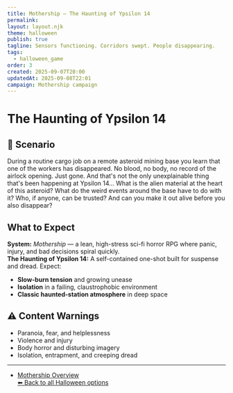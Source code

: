 ```yaml
---
title: Mothership — The Haunting of Ypsilon 14
permalink:
layout: layout.njk
theme: halloween
publish: true
tagline: Sensors functioning. Corridors swept. People disappearing.
tags:
  - halloween_game
order: 3
created: 2025-09-07T20:00
updatedAt: 2025-09-08T22:01
campaign: Mothership campaign
---
```


# The Haunting of Ypsilon 14

## 🌌 Scenario
During a routine cargo job on a remote asteroid mining base you learn that one of the workers has disappeared. No blood, no body, no record of the airlock opening. Just gone. And that's not the only unexplainable thing that's been happening at Ypsilon 14... What is the alien material at the heart of this asteroid? What do the weird events around the base have to do with it? Who, if anyone, can be trusted? And can you make it out alive before you also disappear?

## What to Expect
**System:** *Mothership* — a lean, high-stress sci-fi horror RPG where panic, injury, and bad decisions spiral quickly.  
**The Haunting of Ypsilon 14:** A self-contained one-shot built for suspense and dread. Expect:  
- **Slow-burn tension** and growing unease  
- **Isolation** in a failing, claustrophobic environment  
- **Classic haunted-station atmosphere** in deep space  

## ⚠️ Content Warnings
- Paranoia, fear, and helplessness  
- Violence and injury  
- Body horror and disturbing imagery  
- Isolation, entrapment, and creeping dread  

---
- [Mothership Overview](/vault/campaigns/mothership%20campaign/general/summary%20of%20mothership/)  
[⬅ Back to all Halloween options](/vault/halloween/)